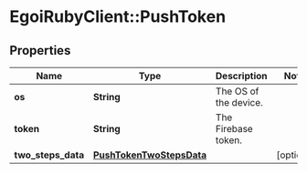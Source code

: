 # EgoiRubyClient::PushToken

## Properties
Name | Type | Description | Notes
------------ | ------------- | ------------- | -------------
**os** | **String** | The OS of the device. | 
**token** | **String** | The Firebase token. | 
**two_steps_data** | [**PushTokenTwoStepsData**](PushTokenTwoStepsData.md) |  | [optional] 


